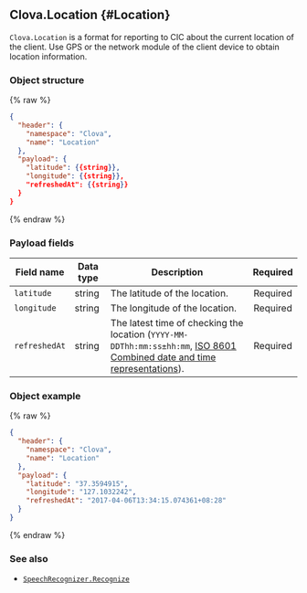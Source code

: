 ## Clova.Location {#Location}
`Clova.Location` is a format for reporting to CIC about the current location of the client. Use GPS or the network module of the client device to obtain location information.

### Object structure
{% raw %}
```json
{
  "header": {
    "namespace": "Clova",
    "name": "Location"
  },
  "payload": {
    "latitude": {{string}},
    "longitude": {{string}},
    "refreshedAt": {{string}}
  }
}
```
{% endraw %}

### Payload fields

| Field name       | Data type    | Description                     | Required |
|---------------|---------|-----------------------------|:---------:|
| `latitude`      | string  | The latitude of the location.                                                                                     | Required |
| `longitude`     | string  | The longitude of the location.                                                                                     | Required |
| `refreshedAt`   | string  | The latest time of checking the location (`YYYY-MM-DDThh:mm:ss±hh:mm`, <a href="https://en.wikipedia.org/wiki/ISO_8601#Combined_date_and_time_representations" target="_blank">ISO 8601 Combined date and time representations</a>). | Required |

### Object example
{% raw %}
```json
{
  "header": {
    "namespace": "Clova",
    "name": "Location"
  },
  "payload": {
    "latitude": "37.3594915",
    "longitude": "127.1032242",
    "refreshedAt": "2017-04-06T13:34:15.074361+08:28"
  }
}
```
{% endraw %}

### See also
* [`SpeechRecognizer.Recognize`](/Develop/References/MessageInterfaces/SpeechRecognizer.md#Recognize)
